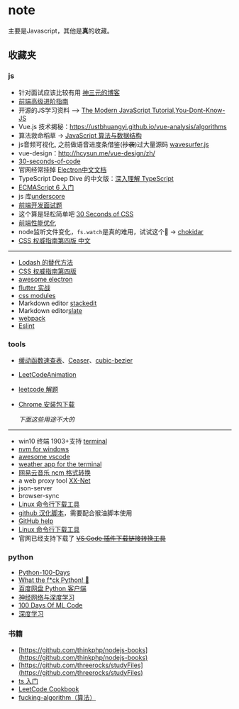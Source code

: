 # note

主要是Javascript，其他是**真**的收藏。

## 收藏夹

### js
- 针对面试应该比较有用 [神三元的博客](http://47.98.159.95/my_blog/)
- [前端高级进阶指南](https://github.com/sl1673495/blogs/issues/37)
- 开源的JS学习资料 --> [The Modern JavaScript Tutorial](https://zh.javascript.info/),[You-Dont-Know-JS](https://github.com/getify/You-Dont-Know-JS/tree/1ed-zh-CN)
- Vue.js 技术揭秘：https://ustbhuangyi.github.io/vue-analysis/algorithms
- 算法救命稻草 -> [JavaScript 算法与数据结构](https://github.com/trekhleb/javascript-algorithms/blob/master/README.zh-CN.md)
- js音频可视化, 之前做语音进度条借鉴(~~抄袭~~)过大量源码 [wavesurfer.js](https://github.com/katspaugh/wavesurfer.js)
- vue-design：http://hcysun.me/vue-design/zh/
- [30-seconds-of-code](https://github.com/30-seconds/30-seconds-of-code)
- 官网经常挂掉 [Electron中文文档](https://github.com/electron/i18n/tree/master/content/current/zh-CN)
- TypeScript Deep Dive 的中文版：[深入理解 TypeScript](https://github.com/jkchao/typescript-book-chinese)
- [ECMAScript 6 入门](https://github.com/ruanyf/es6tutorial)
- js 库[underscore](https://github.com/jashkenas/underscore)
- [前端开发面试题](https://github.com/paddingme/Front-end-Web-Development-Interview-Question)
- 这个算是轻松简单吧 [30 Seconds of CSS](https://30-seconds.github.io/30-seconds-of-css/)
- [前端性能优化](https://github.com/gauseen/blog/issues/13)
- node监听文件变化，`fs.watch`是真的难用，试试这个🚀 -> [chokidar](https://github.com/paulmillr/chokidar)
- [CSS 权威指南第四版 中文](https://github.com/gdut-yy/CSS-The-Definitive-Guide-4th-zh)

-----

- [Lodash 的替代方法](https://github.com/you-dont-need/You-Dont-Need-Lodash-Underscore)
- [CSS 权威指南第四版](https://github.com/Jack-Sparrow/CSS-The-Definitive-Guide-4th-zh-CN)
- [awesome electron](https://github.com/sindresorhus/awesome-electron)
- [flutter 实战](https://github.com/flutterchina/flutter-in-action)
- [css modules](https://github.com/css-modules/css-modules)
- Markdown editor [stackedit](https://github.com/benweet/stackedit)
- Markdown editor[slate](https://github.com/ianstormtaylor/slate)
- [webpack](https://webpack.docschina.org/)
- [Eslint](https://cn.eslint.org)


### tools

- [缓动函数速查表](http://www.xuanfengge.com/easeing/easeing/)、[Ceaser](http://xuanfengge.com/easeing/ceaser/)、[cubic-bezier](http://cubic-bezier.com/)
- [LeetCodeAnimation](https://github.com/MisterBooo/LeetCodeAnimation)
- [leetcode 解题](https://github.com/azl397985856/leetcode)
- [Chrome 安装包下载](https://www.google.cn/chrome/browser/desktop/index.html?standalone=1&platform=win64)

   _下面这些用途不大的_
-----------

- win10 终端 1903+支持 [terminal](https://github.com/microsoft/terminal)
- [nvm for windows](https://github.com/coreybutler/nvm-windows)
- [awesome vscode](https://github.com/formulahendry/awesome-vscode-cn)
- [weather app for the terminal](https://github.com/schachmat/wego)
- [网易云音乐 ncm 格式转换](https://github.com/anonymous5l/ncmdump)
- a web proxy tool [XX-Net](https://github.com/XX-net/XX-Net)
- json-server
- browser-sync
- [Linux 命令行下载工具](https://linux.cn/article-7369-1.html)
- [github 汉化脚本](https://github.com/52cik/github-hans)，需要配合猴油脚本使用
- [GitHub help](https://help.github.com/cn)
- [Linux 命令行下载工具](https://linux.cn/article-7369-1.html)
- 官网已经支持下载了 ~~[VS Code 插件下载链接转换工具](http://xocode.coding.me/vscode-ext-downlink/)~~

### python

- [Python-100-Days](https://github.com/jackfrued/Python-100-Days)
- [What the f\*ck Python! 🐍](https://github.com/leisurelicht/wtfpython-cn)
- [百度网盘 Python 客户端](https://github.com/houtianze/bypy)
- [神经网络与深度学习](https://github.com/nndl/nndl.github.io)
- [100 Days Of ML Code](https://github.com/MLEveryday/100-Days-Of-ML-Code)
- [深度学习](https://github.com/exacity/deeplearningbook-chinese)

### 书籍

- [https://github.com/thinkphp/nodejs-books](https://github.com/thinkphp/nodejs-books)
- [https://github.com/threerocks/studyFiles](https://github.com/threerocks/studyFiles)
- [ts 入门](https://ts.xcatliu.com/)
- [LeetCode Cookbook](https://github.com/halfrost/LeetCode-Go)
- [fucking-algorithm（算法）](https://github.com/labuladong/fucking-algorithm)
